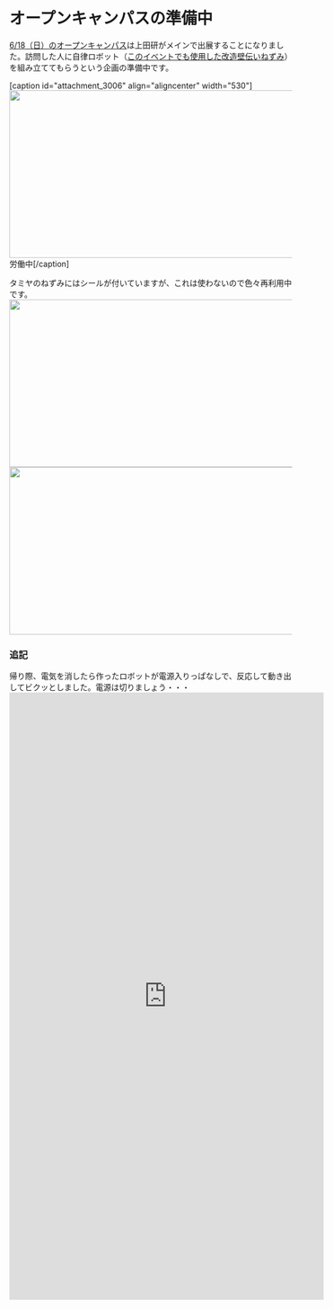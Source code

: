 # オープンキャンパスの準備中
<a href="http://www.it-chiba.ac.jp/admissions/event/oc/201706/">6/18（日）のオープンキャンパス</a>は上田研がメインで出展することになりました。訪問した人に自律ロボット（<a href="https://lab.ueda.tech/?p=2524">このイベントでも使用した改造壁伝いねずみ</a>）を組み立ててもらうという企画の準備中です。

[caption id="attachment_3006" align="aligncenter" width="530"]<a href="https://lab.ueda.tech/wp-content/uploads/2017/06/DSC_0767.jpg"><img class="size-large wp-image-3006" src="https://lab.ueda.tech/wp-content/uploads/2017/06/DSC_0767-1024x576.jpg" alt="" width="530" height="298" /></a> 労働中[/caption]

タミヤのねずみにはシールが付いていますが、これは使わないので色々再利用中です。<a href="https://lab.ueda.tech/wp-content/uploads/2017/06/DSC_0610.jpg"><img class="aligncenter size-large wp-image-3009" src="https://lab.ueda.tech/wp-content/uploads/2017/06/DSC_0610-1024x576.jpg" alt="" width="530" height="298" /></a><a href="https://lab.ueda.tech/wp-content/uploads/2017/06/DSC_0611.jpg"><img class="aligncenter size-large wp-image-3010" src="https://lab.ueda.tech/wp-content/uploads/2017/06/DSC_0611-1024x576.jpg" alt="" width="530" height="298" /></a>
<h3>追記</h3>
帰り際、電気を消したら作ったロボットが電源入りっぱなしで、反応して動き出してビクッとしました。電源は切りましょう・・・

<iframe style="border: none; overflow: hidden;background-color: #ffffff;" src="https://www.facebook.com/plugins/video.php?href=https%3A%2F%2Fwww.facebook.com%2Fryueda%2Fvideos%2F10211835757796582%2F&amp;show_text=1&amp;width=560" width="560" height="1080" frameborder="0" scrolling="no"></iframe>

